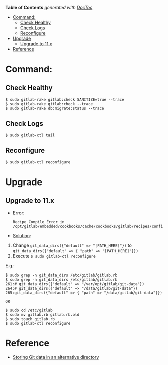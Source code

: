 <!-- START doctoc generated TOC please keep comment here to allow auto update -->
<!-- DON'T EDIT THIS SECTION, INSTEAD RE-RUN doctoc TO UPDATE -->
**Table of Contents**  *generated with [DocToc](https://github.com/thlorenz/doctoc)*

- [Command:](#command)
    - [Check Healthy](#check-healthy)
    - [Check Logs](#check-logs)
    - [Reconfigure](#reconfigure)
- [Upgrade](#upgrade)
    - [Upgrade to 11.x](#upgrade-to-11x)
- [Reference](#reference)

<!-- END doctoc generated TOC please keep comment here to allow auto update -->

# Command:

## Check Healthy
```
$ sudo gitlab-rake gitlab:check SANITIZE=true --trace
$ sudo gitlab-rake gitlab:check --trace
$ sudo gitlab-rake db:migrate:status --trace
```

## Check Logs
```
$ sudo gitlab-ctl tail
```

## Reconfigure
```
$ sudo gitlab-ctl reconfigure
```

# Upgrade
## Upgrade to 11.x

- Error:
    ```
    Recipe Compile Error in /opt/gitlab/embedded/cookbooks/cache/cookbooks/gitlab/recipes/config.rb
    ```

- [Solution](https://gitlab.com/gitlab-org/omnibus-gitlab/issues/3610):

1. Change `git_data_dirs({"default" => "[PATH_HERE]"})` to `git_data_dirs({"default" => { "path" => "[PATH_HERE]"}})`
2. Execute `$ sudo gitlab-ctl reconfigure`

E.g.:
```
$ sudo grep -n git_data_dirs /etc/gitlab/gitlab.rb
$ sudo grep -n git_data_dirs /etc/gitlab/gitlab.rb
261:# git_data_dirs({"default" => "/var/opt/gitlab/git-data"})
264:# git_data_dirs({"default" => "/data/gitlab/git-data"})
265:git_data_dirs({"default" => { "path" => "/data/gitlab/git-data"}})

OR

$ sudo cd /etc/gitlab
$ sudo mv gitlab.rb gitlab.rb.old
$ sudo touch gitlab.rb
$ sudo gitlab-ctl reconfigure
```

# Reference
- [Storing Git data in an alternative directory](https://docs.gitlab.com/omnibus/settings/configuration.html#storing-git-data-in-an-alternative-directory)

